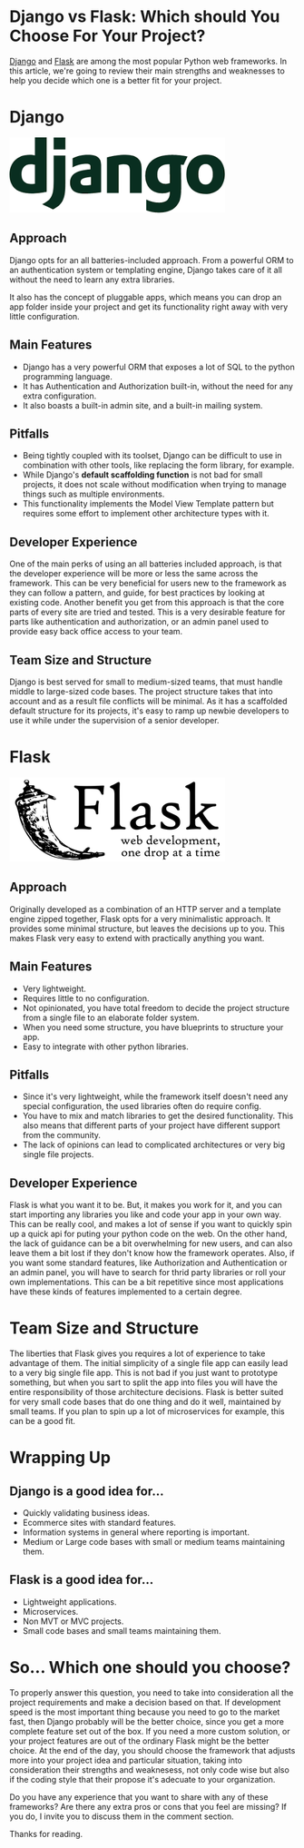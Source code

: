 # Django vs Flask: Which should You Choose For Your Project?
[Django](https://www.djangoproject.com/) and [Flask](https://flask.palletsprojects.com/en/1.1.x/) are among the most popular Python web frameworks.
In this article, we're going to review their main strengths and weaknesses to help you decide which one is a better fit for your project.


# Django
[![django-logo](images/flask-vs-django-django-logo.png)](https://www.djangoproject.com/)
## Approach
Django opts for an all batteries-included approach.
From a powerful ORM to an authentication system or templating engine, Django takes care of it all without the need to learn any extra libraries.

It also has the concept of pluggable apps, which means you can drop an app folder inside your project and get its functionality right away with very little configuration. 

## Main Features
- Django has a very powerful ORM that exposes a lot of SQL to the python programming language.
- It has Authentication and Authorization built-in, without the need for any extra configuration.
- It also boasts a built-in admin site, and
 a built-in mailing system.

## Pitfalls
- Being tightly coupled with its toolset, Django can be difficult to use in combination with other tools, like replacing the form library, for example.
- While Django's **default scaffolding function** is not bad for small projects, it does not scale without modification when trying to manage things such as multiple environments.
- This functionality implements the Model View Template pattern but requires some effort to implement other architecture types with it.

## Developer Experience
One of the main perks of using an all batteries included approach, is that the developer experience will be more or less the same across the framework.
This can be very beneficial for users new to the framework as they can follow a pattern, and guide, for best practices by looking at existing code.
Another benefit you get from this approach is that the core parts of every site are tried and tested.
This is a very desirable feature for parts like authentication and authorization, or an admin panel used to provide easy back office access to your team.

## Team Size and Structure
Django is best served for small to medium-sized teams, that must handle middle to large-sized code bases.
The project structure takes that into account and as a result file conflicts will be minimal.
As it has a scaffolded default structure for its projects, it's easy to ramp up newbie developers to use it while under the supervision of a senior developer. 



# Flask
[![flask logo](images/django-vs-flask-flask-logo.png)](https://flask.palletsprojects.com/en/1.1.x/)
## Approach
Originally developed as a combination of an HTTP server and a template engine zipped together, Flask opts for a very minimalistic approach.
It provides some minimal structure, but leaves the decisions up to you.
This makes Flask very easy to extend with practically anything you want.

## Main Features
- Very lightweight.
-  Requires little to no configuration.
- Not opinionated, you have total freedom to decide the project structure from a single file to an elaborate folder system.
- When you need some structure, you have blueprints to structure your app.
- Easy to integrate with other python libraries.

## Pitfalls
- Since it's very lightweight, while the framework itself doesn't need any special configuration, the used libraries often do require config.
- You have to mix and match libraries to get the desired functionality. This also means that different parts of your project have different support from the community.
- The lack of opinions can lead to complicated architectures or very big single file projects.

## Developer Experience
Flask is what you want it to be.
But, it makes you work for it, and you can start importing any libraries you like and code your app in your own way.
This can be really cool, and makes a lot of sense if you want to quickly spin up a quick api for puting your python code on the web.
On the other hand, the lack of guidance can be a bit overwhelming for new users, and can also leave them a bit lost if they don't know how the framework operates. 
Also, if you want some standard features, like Authorization and Authentication or an admin panel, you will have to search for thrid party libraries or roll your own implementations.
This can be a bit repetitive since most applications have these kinds of features implemented to a certain degree.

# Team Size and Structure
The liberties that Flask gives you requires a lot of experience to take advantage of them.
The initial simplicity of a single file app can easily lead to a very big single file app.
This is not bad if you just want to prototype something, but when you sart to split the app into files you will have the entire responsibility of those architecture decisions.
Flask is better suited for very small code bases that do one thing and do it well, maintained by small teams.
If you plan to spin up a lot of microservices for example, this can be a good fit.


# Wrapping Up

## Django is a good idea for…
- Quickly validating business ideas.
- Ecommerce sites with standard features.
- Information systems in general where reporting is important.
- Medium or Large code bases with small or medium teams maintaining them.

## Flask is a good idea for…
- Lightweight applications.
- Microservices.
- Non MVT or MVC projects.
- Small code bases and small teams maintaining them.

# So... Which one should you choose?
To properly answer this question, you need to take into consideration all the project requirements and make a decision based on that.
If development speed is the most important thing because you need to go to the market fast, then Django probably will be the better choice,
since you get a more complete feature set out of the box.
If you need a more custom solution, or your project features are out of the ordinary Flask might be the better choice.
At the end of the day, you should choose the framework that adjusts more into your project idea and particular situation,
taking into consideration their strengths and weaknesess, not only code wise but also if the coding style that their propose it's adecuate to your organization.

Do you have any experience that you want to share with any of these frameworks?
Are there any extra pros or cons that you feel are missing?
If you do, I invite you to discuss them in the comment section.

Thanks for reading.
 
